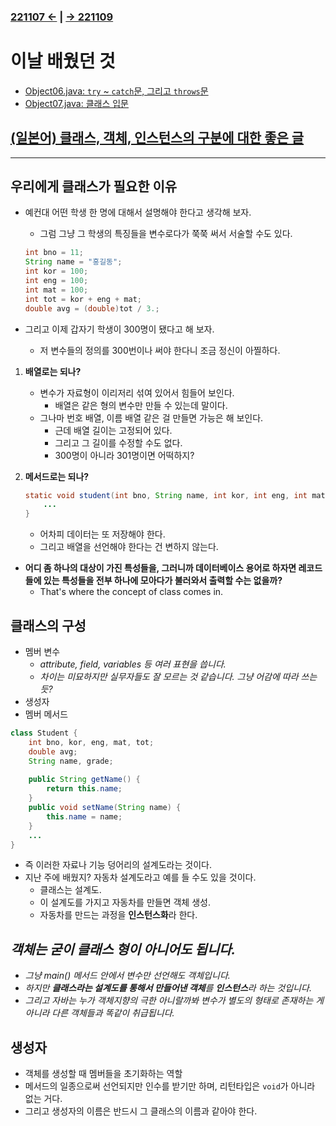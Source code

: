 ﻿### [221107 ←](/221011-221124_JAVA_BASICS/22-11/221107) | [→ 221109](/221011-221124_JAVA_BASICS/22-11/221109/)

# 이날 배웠던 것

- [Object06.java: `try` ~ `catch`문, 그리고 `throws`문](/221011-221124_JAVA_BASICS/22-11/221108/javastudy56/javastudy/src/javastudy/Object06.java)
- [Object07.java: 클래스 입문](/221011-221124_JAVA_BASICS/22-11/221108/javastudy56/javastudy/src/javastudy/Object07.java)

## [(일본어) 클래스, 객체, 인스턴스의 구분에 대한 좋은 글](https://freesworder.net/class-instance-object/)

---

## 우리에게 클래스가 필요한 이유

- 예컨대 어떤 학생 한 명에 대해서 설명해야 한다고 생각해 보자.
    - 그럼 그냥 그 학생의 특징들을 변수로다가 쭉쭉 써서 서술할 수도 있다.

    ```java
    int bno = 11;
    String name = "홍길동";
    int kor = 100;
    int eng = 100;
    int mat = 100;
    int tot = kor + eng + mat;
    double avg = (double)tot / 3.;
    ```

- 그리고 이제 갑자기 학생이 300명이 됐다고 해 보자.
    - 저 변수들의 정의를 300번이나 써야 한다니 조금 정신이 아찔하다.
1. **배열로는 되나?**
    - 변수가 자료형이 이리저리 섞여 있어서 힘들어 보인다.
        - 배열은 같은 형의 변수만 만들 수 있는데 말이다.
    - 그나마 번호 배열, 이름 배열 같은 걸 만들면 가능은 해 보인다.
        - 근데 배열 길이는 고정되어 있다.
        - 그리고 그 길이를 수정할 수도 없다.
        - 300명이 아니라 301명이면 어떡하지?
2. **메서드로는 되나?**
    
    ```java
    static void student(int bno, String name, int kor, int eng, int mat) {
        ...
    }
    ```

    - 어차피 데이터는 또 저장해야 한다.
    - 그리고 배열을 선언해야 한다는 건 변하지 않는다.
- **어디 좀 하나의 대상이 가진 특성들을, 그러니까 데이터베이스 용어로 하자면 레코드들에 있는 특성들을 전부 하나에 모아다가 불러와서 출력할 수는 없을까?**
    - That's where the concept of class comes in.

## 클래스의 구성

- 멤버 변수
    - *attribute, field, variables 등 여러 표현을 씁니다.*
    - *차이는 미묘하지만 실무자들도 잘 모르는 것 같습니다. 그냥 어감에 따라 쓰는듯?*
- 생성자
- 멤버 메서드

```java
class Student {
    int bno, kor, eng, mat, tot;
    double avg;
    String name, grade;
    
    public String getName() {
        return this.name;
    }
    public void setName(String name) {
        this.name = name;
    }
    ...
}
```

- 즉 이러한 자료나 기능 덩어리의 설계도라는 것이다.
- 지난 주에 배웠지? 자동차 설계도라고 예를 들 수도 있을 것이다.
    - 클래스는 설계도.
    - 이 설계도를 가지고 자동차를 만들면 객체 생성.
    - 자동차를 만드는 과정을 **인스턴스화**라 한다.

## *객체는 굳이 클래스 형이 아니어도 됩니다.*

- *그냥 main() 메서드 안에서 변수만 선언해도 객체입니다.*
- *하지만 **클래스라는 설계도를 통해서 만들어낸 객체**를 **인스턴스**라 하는 것입니다.*
- *그리고 자바는 누가 객체지향의 극한 아니랄까봐 변수가 별도의 형태로 존재하는 게 아니라 다른 객체들과 똑같이 취급됩니다.*

## 생성자

- 객체를 생성할 때 멤버들을 초기화하는 역할
- 메서드의 일종으로써 선언되지만 인수를 받기만 하며, 리턴타입은 `void`가 아니라 없는 거다.
- 그리고 생성자의 이름은 반드시 그 클래스의 이름과 같아야 한다.